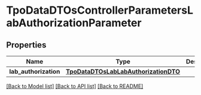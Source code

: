 # TpoDataDTOsControllerParametersLabAuthorizationParameter

## Properties
Name | Type | Description | Notes
------------ | ------------- | ------------- | -------------
**lab_authorization** | [**TpoDataDTOsLabLabAuthorizationDTO**](TpoDataDTOsLabLabAuthorizationDTO.md) |  | 

[[Back to Model list]](../README.md#documentation-for-models) [[Back to API list]](../README.md#documentation-for-api-endpoints) [[Back to README]](../README.md)

